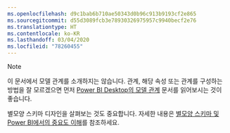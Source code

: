 ```yaml
---
ms.openlocfilehash: d9c1bab6b710ae50343d0b96c913b9193cf2e865
ms.sourcegitcommit: d55d3089fcb3e78930326975957c9940becf2e76
ms.translationtype: HT
ms.contentlocale: ko-KR
ms.lasthandoff: 03/04/2020
ms.locfileid: "78260455"
---
```

> [!NOTE]
> 이 문서에서 모델 관계를 소개하지는 않습니다. 관계, 해당 속성 또는 관계를 구성하는 방법을 잘 모르겠으면 먼저 [Power BI Desktop의 모델 관계](../../desktop-relationships-understand.md) 문서를 읽어보시는 것이 좋습니다.
>
> 별모양 스키마 디자인을 살펴보는 것도 중요합니다. 자세한 내용은 [별모양 스키마 및 Power BI에서의 중요도 이해](../star-schema.md)를 참조하세요.